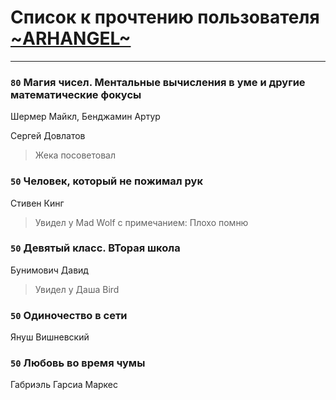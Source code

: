 # Список к прочтению пользователя [~ARHANGEL~](http://vk.com/id64251996)
---

### `80` Магия чисел. Ментальные вычисления в уме и другие математические фокусы
Шермер Майкл, Бенджамин Артур

Сергей Довлатов
> Жека посоветовал

### `50` Человек, который не пожимал рук
Стивен Кинг
> Увидел у Mad Wolf с примечанием: Плохо помню

### `50` Девятый класс. ВТорая школа
Бунимович Давид
> Увидел у Даша Bird

### `50` Одиночество в сети
Януш Вишневский

### `50` Любовь во время чумы
Габриэль Гарсиа Маркес

